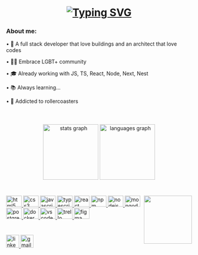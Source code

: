 <h1 align="center">
  <a href="https://git.io/typing-svg"><img src="https://readme-typing-svg.herokuapp.com?font=Roboto&size=24&pause=1000&color=BD24F7&center=true&vCenter=true&width=435&lines=Hello+World!+%F0%9F%8C%8E;Welcome+to+my+page%2C+I%E2%80%99m+Guilherme" alt="Typing SVG" /></a>
</h1>

<div align="left">
  <h3>About me:</h3>
  <p>• 🏢 A full stack developer that love buildings and an architect that love codes </p>
  <p>• 🏳️‍🌈 Embrace LGBT+ community </p>
  <p>• 🎓 Already working with JS, TS, React, Node, Next, Nest</p>
  <p>• 📚 Always learning... </p>
  <p>• 🎢️‍ Addicted to rollercoasters </p>
</div>

</br>

###

<div align="center">
  <img src="https://github-readme-stats-sigma-five.vercel.app/api?hide_title=false&hide_rank=false&show_icons=true&include_all_commits=true&count_private=true&disable_animations=false&theme=dracula&locale=en&hide_border=false&username=g-rmc" height="150" alt="stats graph"  />
  <img src="https://github-readme-stats-sigma-five.vercel.app/api/top-langs?locale=en&hide_title=false&layout=compact&card_width=320&langs_count=5&theme=dracula&hide_border=false&username=g-rmc" height="150" alt="languages graph"  />
</div>

</br>

###

<img align="right" height="130" src="https://c.tenor.com/HnX8u6-Nw6gAAAAM/rollercoaster-roller.gif"  />


###


<div align="left">
  <a href="https://developer.mozilla.org/pt-BR/docs/Web/HTML" target="_blank" rel="noreferrer">
    <img src="https://cdn.jsdelivr.net/gh/devicons/devicon/icons/html5/html5-original.svg" height="30" width="42" alt="html5 logo"  />
  </a>
  <a href="https://developer.mozilla.org/pt-BR/docs/Web/CSS" target="_blank" rel="noreferrer">
    <img src="https://cdn.jsdelivr.net/gh/devicons/devicon/icons/css3/css3-original.svg" height="30" width="42" alt="css3 logo"  />
  </a>
  <a href="https://developer.mozilla.org/pt-BR/docs/Web/JavaScript" target="_blank" rel="noreferrer">
    <img src="https://cdn.jsdelivr.net/gh/devicons/devicon/icons/javascript/javascript-original.svg" height="30" width="42" alt="javascript logo"  />
  </a>
   </a>
  <a href="https://www.typescriptlang.org/" target="_blank" rel="noreferrer">
    <img src="https://cdn.jsdelivr.net/gh/devicons/devicon/icons/typescript/typescript-original.svg" height="30" width="42" alt="typescript logo"  />
  </a>
  <a href="https://reactjs.org/" target="_blank" rel="noreferrer">
    <img src="https://cdn.jsdelivr.net/gh/devicons/devicon/icons/react/react-original.svg" height="30" width="42" alt="react logo"  />
  </a>
  <a href="https://www.npmjs.com/" target="_blank" rel="noreferrer">
    <img src="https://cdn.jsdelivr.net/gh/devicons/devicon/icons/npm/npm-original-wordmark.svg" height="30" width="42" alt="npm logo"  />
  </a>
  <a href="https://nodejs.org/en/" target="_blank" rel="noreferrer">
    <img src="https://cdn.jsdelivr.net/gh/devicons/devicon/icons/nodejs/nodejs-original.svg" height="30" width="42" alt="nodejs logo"  />
  </a>
  <a href="https://www.mongodb.com/" target="_blank" rel="noreferrer">
    <img src="https://cdn.jsdelivr.net/gh/devicons/devicon/icons/mongodb/mongodb-original.svg" height="30" width="42" alt="mongodb logo"  />
  </a>
  <a href="https://www.postgresql.org/" target="_blank" rel="noreferrer">
    <img src="https://cdn.jsdelivr.net/gh/devicons/devicon/icons/postgresql/postgresql-original.svg" height="30" width="42" alt="postgresql logo"  />
  </a>
  <a href="https://www.docker.com/" target="_blank" rel="noreferrer">
    <img src="https://cdn.jsdelivr.net/gh/devicons/devicon/icons/docker/docker-original.svg" height="30" width="42" alt="docker logo"  />
  </a>
  <a href="https://code.visualstudio.com/" target="_blank" rel="noreferrer">
    <img src="https://cdn.jsdelivr.net/gh/devicons/devicon/icons/vscode/vscode-original.svg" height="30" width="42" alt="vscode logo"  />
  </a>
  <a href="https://trello.com/" target="_blank" rel="noreferrer">
    <img src="https://cdn.jsdelivr.net/gh/devicons/devicon/icons/trello/trello-plain.svg" height="30" width="42" alt="trello logo"  />
  </a>
  <a href="https://www.figma.com/" target="_blank" rel="noreferrer">
    <img src="https://cdn.jsdelivr.net/gh/devicons/devicon/icons/figma/figma-original.svg" height="30" width="42" alt="figma logo"  />
  </a>
</div>

</br>

###

<div align="left">
  <a href="https://www.linkedin.com/in/guilherme-reis-muri-cunha-b5045230/" target="_blank">
    <img src="https://img.shields.io/static/v1?message=LinkedIn&logo=linkedin&label=&color=0077B5&logoColor=white&labelColor=&style=for-the-badge" height="35" alt="linkedin logo"  />
  </a>  
  <a href="mailto:g.rmc3000@gmail.com" target="_blank">
    <img src="https://img.shields.io/static/v1?message=Gmail&logo=gmail&label=&color=F4B400&logoColor=0A0C10&labelColor=&style=for-the-badge"   height="35" alt="gmail logo" >
  </a>
</div>

</br>

###
